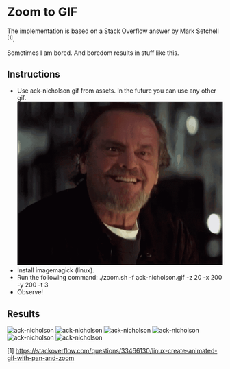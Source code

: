 # Zoom to GIF

The implementation is based on a Stack Overflow answer by Mark Setchell <sup>[1]</sup>.

Sometimes I am bored. And boredom results in stuff like this.

## Instructions
* Use ack-nicholson.gif from assets. In the future you can use any other gif. ![ack-nicholson](assets/images/ack-nicholson.gif)
* Install imagemagick (linux).
* Run the following command: ./zoom.sh -f ack-nicholson.gif -z 20 -x 200 -y 200 -t 3
* Observe!

## Results
![ack-nicholson](assets/images/anim.gif)
![ack-nicholson](assets/images/result.gif)
![ack-nicholson](assets/images/result1.gif)
![ack-nicholson](assets/images/result2.gif)
![ack-nicholson](assets/images/result3.gif)
![ack-nicholson](assets/images/result4.gif)

[1] https://stackoverflow.com/questions/33466130/linux-create-animated-gif-with-pan-and-zoom